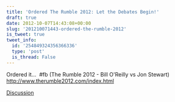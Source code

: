 ```yaml
---
title: 'Ordered The Rumble 2012: Let the Debates Begin!'
draft: true
date: 2012-10-07T14:43:08+00:00
slug: '201210071443-ordered-the-rumble-2012'
is_tweet: true
tweet_info:
  id: '254849324356366336'
  type: 'post'
  is_thread: False
---
```




Ordered it...  #fb (The Rumble 2012 - Bill O'Reilly vs Jon Stewart) <http://www.therumble2012.com/index.html>

[Discussion](https://x.com/sytelus/status/254849324356366336)
